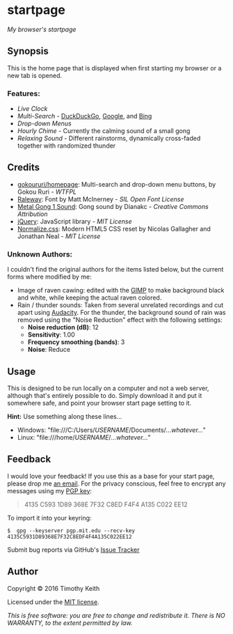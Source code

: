 # startpage
*My browser's startpage*

## Synopsis
This is the home page that is displayed when first starting my browser or a new 
tab is opened. 

### Features:

* *Live Clock*
* *Multi-Search* - [DuckDuckGo](https://duckduckgo.com/), [Google](https://www.google.com/), 
  and [Bing](http://www.bing.com/)
* *Drop-down Menus*
* *Hourly Chime* - Currently the calming sound of a small gong
* *Relaxing Sound* - Different rainstorms, dynamically cross-faded together with randomized thunder

## Credits

* [gokoururi/homepage]([https://github.com/gokoururi/homepage): Multi-search and 
   drop-down menu buttons, by Gokou Ruri - *WTFPL*
* [Raleway](https://www.theleagueofmoveabletype.com/raleway): Font by Matt 
   McInerney - *SIL Open Font License*
* [Metal Gong 1 Sound](http://soundbible.com/2062-Metal-Gong-1.html): Gong sound 
   by Dianakc - *Creative Commons Attribution*
* [jQuery](https://jquery.com/): JavaScript library - *MIT License*
* [Normalize.css](https://github.com/necolas/normalize.css): Modern HTML5 CSS 
   reset by Nicolas Gallagher and Jonathan Neal - *MIT License*

### Unknown Authors:
I couldn't find the original authors for the items listed below, but the current 
forms where modified by me:

* Image of raven cawing: edited with the [GIMP](http://www.gimp.org/) to make 
  background black and white, while keeping the actual raven colored. 
* Rain / thunder sounds: Taken from several unrelated recordings and cut apart 
  using [Audacity](http://www.audacityteam.org/). For the thunder, the background 
  sound of rain was removed using the "Noise Reduction" effect with the following 
  settings:
    * **Noise reduction (dB)**: 12
    * **Sensitivity**: 1.00
    * **Frequency smoothing (bands)**: 3
    * **Noise**: Reduce

## Usage
This is designed to be run locally on a computer and not a web server, although 
that's entirely possible to do. Simply download it and put it somewhere safe, and 
point your browser start page setting to it. 

**Hint:** Use something along these lines...

* Windows: "file:///C:/Users/*USERNAME*/Documents/*...whatever...*"
* Linux: "file:///home/*USERNAME*/*...whatever...*"


## Feedback
I would love your feedback! If you use this as a base for your start page, 
please drop me [an email](mailto:timothykeith@gmail.com). For the privacy 
conscious, feel free to encrypt any messages using my [PGP key](http://pgp.mit.edu/pks/lookup?op=vindex&fingerprint=on&search=0xF4F4A135C022EE12):

> 4135 C593 1D89 368E 7F32 C8ED F4F4 A135 C022 EE12

To import it into your keyring:
```console
$  gpg --keyserver pgp.mit.edu --recv-key 4135C5931D89368E7F32C8EDF4F4A135C022EE12
```

Submit bug reports via GitHub's [Issue Tracker](https://github.com/keithieopia/startpage/issues)


## Author
Copyright &copy; 2016 Timothy Keith

Licensed under the [MIT license](https://github.com/keithieopia/startpage/blob/master/LICENSE).

*This is free software: you are free to change and redistribute it. There is NO 
WARRANTY, to the extent permitted by law.*
